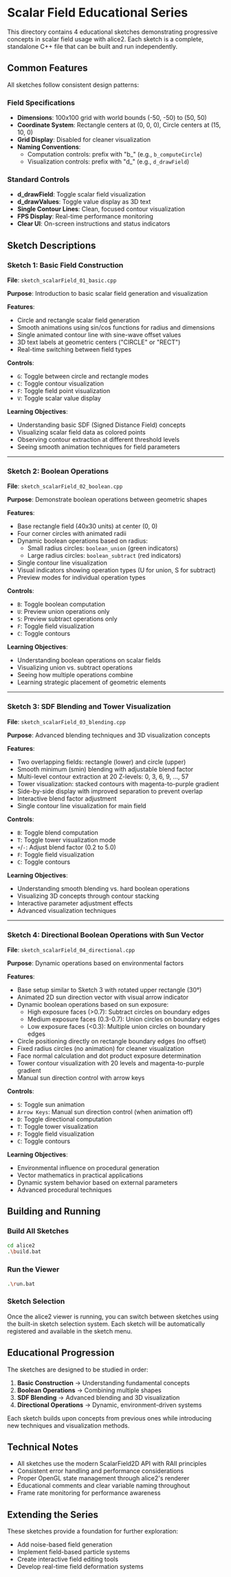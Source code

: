# Scalar Field Educational Series

This directory contains 4 educational sketches demonstrating progressive concepts in scalar field usage with alice2. Each sketch is a complete, standalone C++ file that can be built and run independently.

## Common Features

All sketches follow consistent design patterns:

### Field Specifications
- **Dimensions**: 100x100 grid with world bounds (-50, -50) to (50, 50)
- **Coordinate System**: Rectangle centers at (0, 0, 0), Circle centers at (15, 10, 0)
- **Grid Display**: Disabled for cleaner visualization
- **Naming Conventions**:
  - Computation controls: prefix with "b_" (e.g., `b_computeCircle`)
  - Visualization controls: prefix with "d_" (e.g., `d_drawField`)

### Standard Controls
- **d_drawField**: Toggle scalar field visualization
- **d_drawValues**: Toggle value display as 3D text
- **Single Contour Lines**: Clean, focused contour visualization
- **FPS Display**: Real-time performance monitoring
- **Clear UI**: On-screen instructions and status indicators

## Sketch Descriptions

### Sketch 1: Basic Field Construction
**File**: `sketch_scalarField_01_basic.cpp`

**Purpose**: Introduction to basic scalar field generation and visualization

**Features**:
- Circle and rectangle scalar field generation
- Smooth animations using sin/cos functions for radius and dimensions
- Single animated contour line with sine-wave offset values
- 3D text labels at geometric centers ("CIRCLE" or "RECT")
- Real-time switching between field types

**Controls**:
- `G`: Toggle between circle and rectangle modes
- `C`: Toggle contour visualization
- `F`: Toggle field point visualization
- `V`: Toggle scalar value display

**Learning Objectives**:
- Understanding basic SDF (Signed Distance Field) concepts
- Visualizing scalar field data as colored points
- Observing contour extraction at different threshold levels
- Seeing smooth animation techniques for field parameters

---

### Sketch 2: Boolean Operations
**File**: `sketch_scalarField_02_boolean.cpp`

**Purpose**: Demonstrate boolean operations between geometric shapes

**Features**:
- Base rectangle field (40x30 units) at center (0, 0)
- Four corner circles with animated radii
- Dynamic boolean operations based on radius:
  - Small radius circles: `boolean_union` (green indicators)
  - Large radius circles: `boolean_subtract` (red indicators)
- Single contour line visualization
- Visual indicators showing operation types (U for union, S for subtract)
- Preview modes for individual operation types

**Controls**:
- `B`: Toggle boolean computation
- `U`: Preview union operations only
- `S`: Preview subtract operations only
- `F`: Toggle field visualization
- `C`: Toggle contours

**Learning Objectives**:
- Understanding boolean operations on scalar fields
- Visualizing union vs. subtract operations
- Seeing how multiple operations combine
- Learning strategic placement of geometric elements

---

### Sketch 3: SDF Blending and Tower Visualization
**File**: `sketch_scalarField_03_blending.cpp`

**Purpose**: Advanced blending techniques and 3D visualization concepts

**Features**:
- Two overlapping fields: rectangle (lower) and circle (upper)
- Smooth minimum (smin) blending with adjustable blend factor
- Multi-level contour extraction at 20 Z-levels: 0, 3, 6, 9, ..., 57
- Tower visualization: stacked contours with magenta-to-purple gradient
- Side-by-side display with improved separation to prevent overlap
- Interactive blend factor adjustment
- Single contour line visualization for main field

**Controls**:
- `B`: Toggle blend computation
- `T`: Toggle tower visualization mode
- `+`/`-`: Adjust blend factor (0.2 to 5.0)
- `F`: Toggle field visualization
- `C`: Toggle contours

**Learning Objectives**:
- Understanding smooth blending vs. hard boolean operations
- Visualizing 3D concepts through contour stacking
- Interactive parameter adjustment effects
- Advanced visualization techniques

---

### Sketch 4: Directional Boolean Operations with Sun Vector
**File**: `sketch_scalarField_04_directional.cpp`

**Purpose**: Dynamic operations based on environmental factors

**Features**:
- Base setup similar to Sketch 3 with rotated upper rectangle (30°)
- Animated 2D sun direction vector with visual arrow indicator
- Dynamic boolean operations based on sun exposure:
  - High exposure faces (>0.7): Subtract circles on boundary edges
  - Medium exposure faces (0.3-0.7): Union circles on boundary edges
  - Low exposure faces (<0.3): Multiple union circles on boundary edges
- Circle positioning directly on rectangle boundary edges (no offset)
- Fixed radius circles (no animation) for cleaner visualization
- Face normal calculation and dot product exposure determination
- Tower contour visualization with 20 levels and magenta-to-purple gradient
- Manual sun direction control with arrow keys

**Controls**:
- `S`: Toggle sun animation
- `Arrow Keys`: Manual sun direction control (when animation off)
- `D`: Toggle directional computation
- `T`: Toggle tower visualization
- `F`: Toggle field visualization
- `C`: Toggle contours

**Learning Objectives**:
- Environmental influence on procedural generation
- Vector mathematics in practical applications
- Dynamic system behavior based on external parameters
- Advanced procedural techniques

## Building and Running

### Build All Sketches
```bash
cd alice2
.\build.bat
```

### Run the Viewer
```bash
.\run.bat
```

### Sketch Selection
Once the alice2 viewer is running, you can switch between sketches using the built-in sketch selection system. Each sketch will be automatically registered and available in the sketch menu.

## Educational Progression

The sketches are designed to be studied in order:

1. **Basic Construction** → Understanding fundamental concepts
2. **Boolean Operations** → Combining multiple shapes
3. **SDF Blending** → Advanced blending and 3D visualization
4. **Directional Operations** → Dynamic, environment-driven systems

Each sketch builds upon concepts from previous ones while introducing new techniques and visualization methods.

## Technical Notes

- All sketches use the modern ScalarField2D API with RAII principles
- Consistent error handling and performance considerations
- Proper OpenGL state management through alice2's renderer
- Educational comments and clear variable naming throughout
- Frame rate monitoring for performance awareness

## Extending the Series

These sketches provide a foundation for further exploration:
- Add noise-based field generation
- Implement field-based particle systems
- Create interactive field editing tools
- Develop real-time field deformation systems

